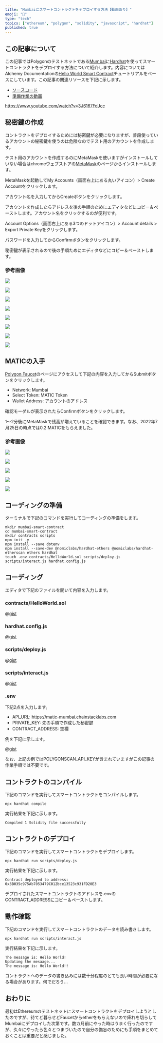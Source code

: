 ```yaml
---
title: "Mumbaiにスマートコントラクトをデプロイする方法【動画あり】"
emoji: "👷"
type: "tech"
topics: ["ethereum", "polygon", "solidity", "javascript", "hardhat"]
published: true
---
```


## この記事について

この記事ではPolygonのテストネットである[Mumbai](https://mumbai.polygonscan.com/)に[Hardhat](https://hardhat.org/)を使ってスマートコントラクトをデプロイする方法について紹介します。内容についてはAlchemy Documentationの[Hello World Smart Contract](https://docs.alchemy.com/alchemy/tutorials/hello-world-smart-contract)チュートリアルをベースにしています。この記事の関連リソースを下記に示します。

- [ソースコード](https://gist.github.com/tatsuyasusukida/38db3efe12e4701998e2db3d4d2b7961)
- [準備作業の動画](https://www.youtube.com/watch?v=3J6167FdJcc)

https://www.youtube.com/watch?v=3J6167FdJcc



## 秘密鍵の作成

コントラクトをデプロイするためには秘密鍵が必要になりますが、普段使っているアカウントの秘密鍵を使うのは危険なのでテスト用のアカウントを作成します。

テスト用のアカウントを作成するのにMetaMaskを使いますがインストールしていない場合はchromeウェブストアの[MetaMask](https://chrome.google.com/webstore/detail/metamask/nkbihfbeogaeaoehlefnkodbefgpgknn)のページからインストールします。

MetaMaskを起動してMy Accounts（画面右上にある丸いアイコン）> Create Accountをクリックします。

アカウント名を入力してからCreateボタンをクリックします。

アカウントを作成したらアドレスを後の手順のためにエディタなどにコピー＆ペーストします。アカウント名をクリックするのが便利です。

Account Options（画面右上にある3つのドットアイコン）> Account details > Export Private Keyをクリックします。

パスワードを入力してからConfirmボタンをクリックします。

秘密鍵が表示されるので後の手順ためにエディタなどにコピー＆ペーストします。

### 参考画像

![](/images/articles/mumbai-smart-contract/img-key-01.jpg)

![](/images/articles/mumbai-smart-contract/img-key-02.jpg)

![](/images/articles/mumbai-smart-contract/img-key-03.jpg)

![](/images/articles/mumbai-smart-contract/img-key-04.jpg)

![](/images/articles/mumbai-smart-contract/img-key-05.jpg)

![](/images/articles/mumbai-smart-contract/img-key-06.jpg)

![](/images/articles/mumbai-smart-contract/img-key-07.jpg)

![](/images/articles/mumbai-smart-contract/img-key-08.jpg)



## MATICの入手

[Polygon Faucet](https://faucet.polygon.technology/)のページにアクセスして下記の内容を入力してからSubmitボタンをクリックします。

- Network: Mumbai
- Select Token: MATIC Token
- Wallet Address: アカウントのアドレス

確認モーダルが表示されたらConfirmボタンをクリックします。

1〜2分後にMetaMaskで残高が増えていることを確認できます。なお、2022年7月25日の時点では0.2 MATICをもらえました。

### 参考画像

![](/images/articles/mumbai-smart-contract/img-matic-01.jpg)

![](/images/articles/mumbai-smart-contract/img-matic-02.jpg)

![](/images/articles/mumbai-smart-contract/img-matic-03.jpg)

![](/images/articles/mumbai-smart-contract/img-matic-04.jpg)

![](/images/articles/mumbai-smart-contract/img-matic-05.jpg)



## コーディングの準備

ターミナルで下記のコマンドを実行してコーディングの準備をします。

```shell
mkdir mumbai-smart-contract
cd mumbai-smart-contract
mkdir contracts scripts
npm init -y
npm install --save dotenv
npm install --save-dev @nomiclabs/hardhat-ethers @nomiclabs/hardhat-etherscan ethers hardhat
touch .env contracts/HelloWorld.sol scripts/deploy.js scripts/interact.js hardhat.config.js
```



## コーディング

エディタで下記のファイルを開いて内容を入力します。

### contracts/HelloWorld.sol

@[gist](https://gist.github.com/tatsuyasusukida/38db3efe12e4701998e2db3d4d2b7961?file=HelloWorld.sol)

### hardhat.config.js

@[gist](https://gist.github.com/tatsuyasusukida/38db3efe12e4701998e2db3d4d2b7961?file=hardhat.config.js)

### scripts/deploy.js

@[gist](https://gist.github.com/tatsuyasusukida/38db3efe12e4701998e2db3d4d2b7961?file=deploy.js)

### scripts/interact.js

@[gist](https://gist.github.com/tatsuyasusukida/38db3efe12e4701998e2db3d4d2b7961?file=interact.js)

### .env

下記2点を入力します。

- API_URL: https://matic-mumbai.chainstacklabs.com
- PRIVATE_KEY: 先の手順で作成した秘密鍵
- CONTRACT_ADDRESS: 空欄

例を下記に示します。

@[gist](https://gist.github.com/tatsuyasusukida/38db3efe12e4701998e2db3d4d2b7961?file=.env.example)

なお、上記の例ではPOLYGONSCAN_API_KEYが含まれていますがこの記事の作業手順では不要です。



## コントラクトのコンパイル

下記のコマンドを実行してスマートコントラクトをコンパイルします。

```shell
npx hardhat compile
```

実行結果を下記に示します。

```
Compiled 1 Solidity file successfully
```


## コントラクトのデプロイ

下記のコマンドを実行してスマートコントラクトをデプロイします。

```shell
npx hardhat run scripts/deploy.js
```

実行結果を下記に示します。

```
Contract deployed to address: 0x3B035c975Ab7053479C012bce13523c931FD20E3
```

デプロイされたスマートコントラクトのアドレスを.envのCONTRACT_ADDRESSにコピー＆ペーストします。



## 動作確認

下記のコマンドを実行してスマートコントラクトのデータを読み書きします。

```shell
npx hardhat run scripts/interact.js
```

実行結果を下記に示します。

```
The message is: Hello World!
Updating the mesaage...
The message is: Hello World!!
```

コントラクトへのデータの書き込みには数十分程度のとても長い時間が必要になる場合があります。何でだろう...



## おわりに

最初はEthereumのテストネットにスマートコントラクトをデプロイしようとしたのですが、待てど暮らせどFaucetからetherをもらえないので痺れを切らしてMumbaiにデプロイした次第です。数カ月前にやった時はうまく行ったのですが、久々にやったら色々とつまづいたので自分の備忘のためにも手順をまとめておくことは重要だと感じました。



